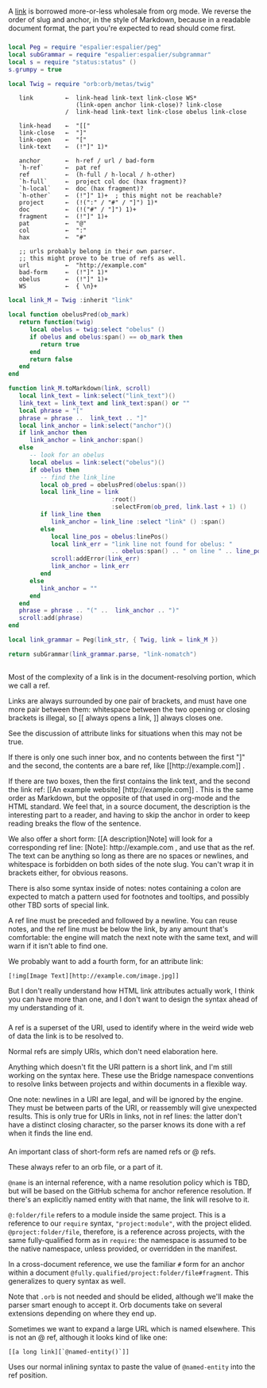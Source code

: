 #


  A [link](httk://this.page) is borrowed more\-or\-less wholesale from org
mode\.  We reverse the order of slug and anchor, in the style of Markdown,
because in a readable document format, the part you're expected to read should
come first\.


###

```lua
local Peg = require "espalier:espalier/peg"
local subGrammar = require "espalier:espalier/subgrammar"
local s = require "status:status" ()
s.grumpy = true

local Twig = require "orb:orb/metas/twig"
```

```peg
   link         ←  link-head link-text link-close WS*
                   (link-open anchor link-close)? link-close
                /  link-head link-text link-close obelus link-close

   link-head    ←  "[["
   link-close   ←  "]"
   link-open    ←  "["
   link-text    ←  (!"]" 1)*

   anchor       ←  h-ref / url / bad-form
   `h-ref`      ←  pat ref
   ref          ←  (h-full / h-local / h-other)
   `h-full`     ←  project col doc (hax fragment)?
   `h-local`    ←  doc (hax fragment)?
   `h-other`    ←  (!"]" 1)+  ; this might not be reachable?
   project      ←  (!(":" / "#" / "]") 1)*
   doc          ←  (!("#" / "]") 1)+
   fragment     ←  (!"]" 1)+
   pat          ←  "@"
   col          ←  ":"
   hax          ←  "#"

   ;; urls probably belong in their own parser.
   ;; this might prove to be true of refs as well.
   url          ←  "http://example.com"
   bad-form     ←  (!"]" 1)*
   obelus       ←  (!"]" 1)+
   WS           ←  { \n}+
```

```lua
local link_M = Twig :inherit "link"
```

```lua
local function obelusPred(ob_mark)
   return function(twig)
      local obelus = twig:select "obelus" ()
      if obelus and obelus:span() == ob_mark then
         return true
      end
      return false
   end
end

function link_M.toMarkdown(link, scroll)
   local link_text = link:select("link_text")()
   link_text = link_text and link_text:span() or ""
   local phrase = "["
   phrase = phrase ..  link_text .. "]"
   local link_anchor = link:select("anchor")()
   if link_anchor then
      link_anchor = link_anchor:span()
   else
      -- look for an obelus
      local obelus = link:select("obelus")()
      if obelus then
         -- find the link_line
         local ob_pred = obelusPred(obelus:span())
         local link_line = link
                             :root()
                             :selectFrom(ob_pred, link.last + 1) ()
         if link_line then
            link_anchor = link_line :select "link" () :span()
         else
            local line_pos = obelus:linePos()
            local link_err = "link line not found for obelus: "
                             .. obelus:span() .. " on line " .. line_pos
            scroll:addError(link_err)
            link_anchor = link_err
         end
      else
         link_anchor = ""
      end
   end
   phrase = phrase .. "(" ..  link_anchor .. ")"
   scroll:add(phrase)
end
```

```lua
local link_grammar = Peg(link_str, { Twig, link = link_M })
```

```lua
return subGrammar(link_grammar.parse, "link-nomatch")
```


##

Most of the complexity of a link is in the document\-resolving portion, which
we call a ref\.

Links are always surrounded by one pair of brackets, and must have one more
pair between them: whitespace between the two opening or closing brackets is
illegal, so 
\[\[
 always opens a link, 
\]\]
 always closes one\.

See the discussion of attribute links for situations when this may not be
true\.

If there is only one such inner box, and no contents between the first "\]" and
the second, the contents are a bare ref, like 
\[\[http://example\.com\]\]
\.

If there are two boxes, then the first contains the link text, and the second
the link ref: 
\[\[An example website\] \[http://example\.com\]\]
\.  This is the
same order as Markdown, but the opposite of that used in org\-mode and the HTML
standard\.  We feel that, in a source document, the description is the
interesting part to a reader, and having to skip the anchor in order to keep
reading breaks the flow of the sentence\.

We also offer a short form: 
\[\[A description\]Note\]
 will look for a
corresponding ref line: 
\[Note\]: http://example\.com
, and use that as the
ref\.  The text can be anything so long as there are no spaces or newlines, and
whitespace is forbidden on both sides of the note slug\.  You can't wrap it in
brackets either, for obvious reasons\.

There is also some syntax inside of notes: notes containing a colon are
expected to match a pattern used for footnotes and tooltips, and possibly
other TBD sorts of special link\.

A ref line must be preceded and followed by a newline\.  You can reuse notes,
and the ref line must be below the link, by any amount that's comfortable: the
engine will match the next note with the same text, and will warn if it isn't
able to find one\.

We probably want to add a fourth form, for an attribute link:

```orb
[!img[Image Text][http://example.com/image.jpg]]
```

But I don't really understand how HTML link attributes actually work, I think
you can have more than one, and I don't want to design the syntax ahead of my
understanding of it\.


###

  A ref is a superset of the URI, used to identify where in the weird wide web
of data the link is to be resolved to\.

Normal refs are simply URIs, which don't need elaboration here\.

Anything which doesn't fit the URI pattern is a short link, and I'm still
working on the syntax here\.  These use the Bridge namespace conventions to
resolve links between projects and within documents in a flexible way\.

One note: newlines in a URI are legal, and will be ignored by the engine\.
They must be between parts of the URI, or reassembly will give unexpected
results\.  This is only true for URIs in links, not in ref lines: the latter
don't have a distinct closing character, so the parser knows its done with a
ref when it finds the line end\.


####

An important class of short\-form refs are named refs or @ refs\.

These always refer to an orb file, or a part of it\.

`@name` is an internal reference, with a name resolution policy which is TBD,
but will be based on the GitHub schema for anchor reference resolution\.  If
there's an explicitly named entity with that name, the link will resolve to it\.

`@:folder/file` refers to a module inside the same project\.  This is a
reference to our `require` syntax, `"project:module"`, with the project
elided\.  `@project:folder/file`, therefore, is a reference across projects,
with the same fully\-qualified form as in `require`: the namespace is assumed
to be the native namespace, unless provided, or overridden in the manifest\.

In a cross\-document reference, we use the familiar `#` form for an anchor
within a document `@fully.qualified/project:folder/file#fragment`\.  This
generalizes to query syntax as well\.

Note that `.orb` is not needed and should be elided, although we'll make the
parser smart enough to accept it\.  Orb documents take on several extensions
depending on where they end up\.

Sometimes we want to expand a large URL which is named elsewhere\.  This is
not an @ ref, although it looks kind of like one:

```orb
[[a long link][`@named-entity()`]]
```

Uses our normal inlining syntax to paste the value of `@named-entity` into the
ref position\.
